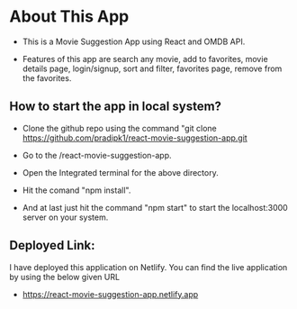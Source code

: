 # About This App

* This is a Movie Suggestion App using React and OMDB API.

* Features of this app are search any movie, add to favorites, movie details page, login/signup, sort and filter, favorites page, remove from the favorites.

## How to start the app in local system?

* Clone the github repo using the command "git clone https://github.com/pradipk1/react-movie-suggestion-app.git

* Go to the /react-movie-suggestion-app.

* Open the Integrated terminal for the above directory.

* Hit the comand "npm install".

* And at last just hit the command "npm start" to start the localhost:3000 server on your system.

## Deployed Link:

I have deployed this application on Netlify. You can find the live application by using the below given URL
* https://react-movie-suggestion-app.netlify.app

